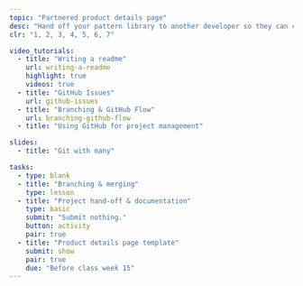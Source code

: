 ```yaml
---
topic: "Partnered product details page"
desc: "Hand off your pattern library to another developer so they can create the product details page."
clr: "1, 2, 3, 4, 5, 6, 7"

video_tutorials:
  - title: "Writing a readme"
    url: writing-a-readme
    highlight: true
    videos: true
  - title: "GitHub Issues"
    url: github-issues
  - title: "Branching & GitHub Flow"
    url: branching-github-flow
  - title: "Using GitHub for project management"

slides:
  - title: "Git with many"

tasks:
  - type: blank
  - title: "Branching & merging"
    type: lesson
  - title: "Project hand-off & documentation"
    type: basic
    submit: "Submit nothing."
    button: activity
    pair: true
  - title: "Product details page template"
    submit: show
    pair: true
    due: "Before class week 15"
---
```

